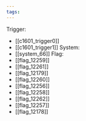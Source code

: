 ```yaml
---
tags:
---
```

Trigger:
- [[c1601_trigger0]]
- [[c1601_trigger1]]
System:
- [[system_66]]
Flag:
- [[flag_12259]]
- [[flag_12261]]
- [[flag_12179]]
- [[flag_12260]]
- [[flag_12256]]
- [[flag_12258]]
- [[flag_12262]]
- [[flag_12257]]
- [[flag_12178]]
